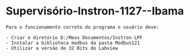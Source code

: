 # Supervisório-Instron-1127--Ibama

    Para o funcionamento correto do programa o usuário deve:
    
    - Criar o diretório D:/Meus Documentos/Instron LPF
    - Instalar a biblioteca modbus da pasta Modbus121
    - Utilizar a versão de 32 Bits do Labview
    
